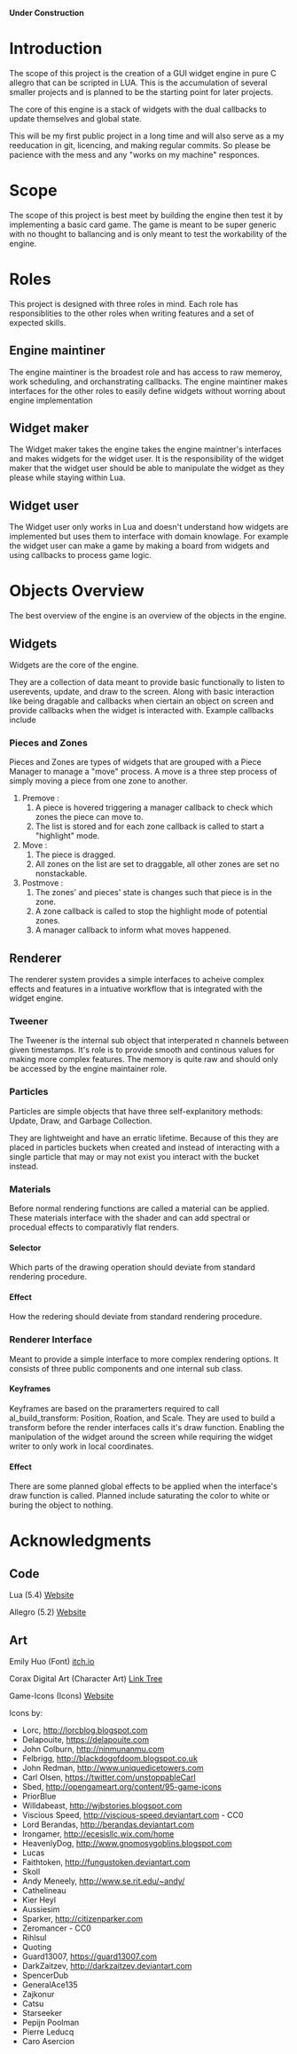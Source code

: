 **Under Construction**

# Introduction
The scope of this project is the creation of a GUI widget engine in pure C allegro that can be scripted in LUA.
This is the accumulation of several smaller projects and is planned to be the starting point for later projects.

The core of this engine is a stack of widgets with the dual callbacks to update themselves and global state.

This will be my first public project in a long time and will also serve as a my reeducation in git, licencing, and making regular commits.
So please be pacience with the mess and any "works on my machine" responces.

# Scope 
The scope of this project is best meet by building the engine then test it by implementing a basic card game.
The game is meant to be super generic with no thought to ballancing and is only meant to test the workability of the engine.

# Roles
This project is designed with three roles in mind.
Each role has responsiblities to the other roles when writing features and a set of expected skills.

## Engine maintiner
The engine maintiner is the broadest role and has access to raw memeroy, work scheduling, and orchanstrating callbacks.
The engine maintiner makes interfaces for the other roles to easily define widgets without worring about engine implementation

## Widget maker
The Widget maker takes the engine takes the engine maintner's interfaces and makes widgets for the widget user.	
It is the responsibility of the widget maker that the widget user should be able to manipulate the widget as they please while staying within Lua.

## Widget user
The Widget user only works in Lua and doesn't understand how widgets are implemented but uses them to interface with domain knowlage.
For example the widget user can make a game by making a board from widgets and using callbacks to process game logic.

# Objects Overview
The best overview of the engine is an overview of the objects in the engine.

## Widgets 
Widgets are the core of the engine.

They are a collection of data meant to provide basic functionally to listen to userevents, update, and draw to the screen.
Along with basic interaction like being dragable and callbacks when ciertain 
an object on screen and provide callbacks when the widget is interacted with.
Example callbacks include

### Pieces and Zones
Pieces and Zones are types of widgets that are grouped with a Piece Manager to manage a "move" process.
A move is a three step process of simply moving a piece from one zone to another.
1. Premove : 
	1. A piece is hovered triggering a manager callback to check which zones the piece can move to.
	2. The list is stored and for each zone callback is called to start a "highlight" mode.
2. Move :
	1. The piece is dragged.
	2. All zones on the list are set to draggable, all other zones are set no nonstackable.
3. Postmove :
	1. The zones' and pieces' state is changes such that piece is in the zone.
	2. A zone callback is called to stop the highlight mode of potential zones.
	3. A manager callback to inform what moves happened.

## Renderer
The renderer system provides a simple interfaces to acheive complex effects and features in a intuative workflow that is integrated with the widget engine.

### Tweener
The Tweener is the internal sub object that interperated n channels between given timestamps.
It's role is to provide smooth and continous values for making more complex features.
The memory is quite raw and should only be accessed by the engine maintainer role.

### Particles
Particles are simple objects that have three self-explanitory methods:
Update, Draw, and Garbage Collection.

They are lightweight and have an erratic lifetime.
Because of this they are placed in particles buckets when created and instead of interacting with a single particle that may or may not exist you interact with the bucket instead.

### Materials
Before normal rendering functions are called a material can be applied.	
These materials interface with the shader and can add spectral or procedual effects to comparativly flat renders.

#### Selector
Which parts of the drawing operation should deviate from standard rendering procedure.

#### Effect
How the redering should deviate from standard rendering procedure.

### Renderer Interface
Meant to provide a simple interface to more complex rendering options.
It consists of three public components and one internal sub class.

#### Keyframes
Keyframes are based on the praramerters required to call al_build_transform: Position, Roation, and Scale.
They are used to build a transform before the render interfaces calls it's draw function.
Enabling the manipulation of the widget around the screen while requiring the widget writer to only work in local coordinates.

#### Effect
There are some planned global effects to be applied when the interface's draw function is called.
Planned include saturating the color to white or buring the object to nothing.

# Acknowledgments
## Code
Lua (5.4) [Website](https://www.lua.org/)

Allegro (5.2) [Website](https://liballeg.org/)
## Art
Emily Huo (Font) [itch.io](https://emhuo.itch.io/)

Corax Digital Art (Character Art) [Link Tree](https://linktr.ee/coraxdigitalart)

Game-Icons (Icons) [Website](https://game-icons.net)

Icons by:
- Lorc, http://lorcblog.blogspot.com
- Delapouite, https://delapouite.com
- John Colburn, http://ninmunanmu.com
- Felbrigg, http://blackdogofdoom.blogspot.co.uk
- John Redman, http://www.uniquedicetowers.com
- Carl Olsen, https://twitter.com/unstoppableCarl
- Sbed, http://opengameart.org/content/95-game-icons
- PriorBlue
- Willdabeast, http://wjbstories.blogspot.com
- Viscious Speed, http://viscious-speed.deviantart.com - CC0
- Lord Berandas, http://berandas.deviantart.com
- Irongamer, http://ecesisllc.wix.com/home
- HeavenlyDog, http://www.gnomosygoblins.blogspot.com
- Lucas
- Faithtoken, http://fungustoken.deviantart.com
- Skoll
- Andy Meneely, http://www.se.rit.edu/~andy/
- Cathelineau
- Kier Heyl
- Aussiesim
- Sparker, http://citizenparker.com
- Zeromancer - CC0
- Rihlsul
- Quoting
- Guard13007, https://guard13007.com
- DarkZaitzev, http://darkzaitzev.deviantart.com
- SpencerDub
- GeneralAce135
- Zajkonur
- Catsu
- Starseeker
- Pepijn Poolman
- Pierre Leducq
- Caro Asercion

